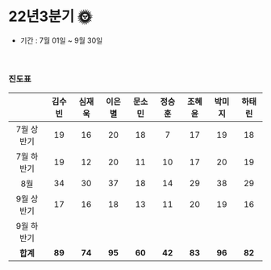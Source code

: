 # 22년3분기 🌞

- 기간 : 7월 01일 ~ 9월 30일

<br/>

### 진도표

|            | 김수빈 | 심재욱 | 이은별 | 문소민 | 정승훈 | 조혜윤 | 박미지 | 하태린 |
| :--------: | :----: | :----: | :----: | :----: | :----: | :----: | :----: | :----: |
| 7월 상반기 |   19   |   16   |   20   |   18   |   7    |   17   |   19   |   18   |
| 7월 하반기 |   19   |   12   |   20   |   11   |   10   |   17   |   20   |   19   |
|    8월     |   34   |   30   |   37   |   18   |   14   |   29   |   38   |   29   |
| 9월 상반기 |   17   |   16   |   18   |   13   |   11   |   20   |   19   |   16   |
| 9월 하반기 |        |        |        |        |        |        |        |        |
|  **합계**  | **89** | **74** | **95** | **60** | **42** | **83** | **96** | **82** |
